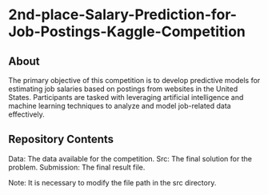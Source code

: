 # 2nd-place-Salary-Prediction-for-Job-Postings-Kaggle-Competition

## About

The primary objective of this competition is to develop predictive models for estimating job salaries based on postings from websites in the United States. Participants are tasked with leveraging artificial intelligence and machine learning techniques to analyze and model job-related data effectively.

## Repository Contents

Data: The data available for the competition.
Src: The final solution for the problem.
Submission: The final result file.

Note: It is necessary to modify the file path in the src directory.
